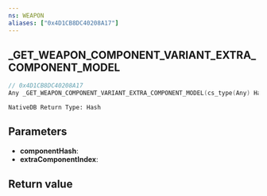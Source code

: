 ```yaml
---
ns: WEAPON
aliases: ["0x4D1CB8DC40208A17"]
---
```

## _GET_WEAPON_COMPONENT_VARIANT_EXTRA_COMPONENT_MODEL

```c
// 0x4D1CB8DC40208A17
Any _GET_WEAPON_COMPONENT_VARIANT_EXTRA_COMPONENT_MODEL(cs_type(Any) Hash componentHash, int extraComponentIndex);
```

```
NativeDB Return Type: Hash
```

## Parameters
* **componentHash**: 
* **extraComponentIndex**: 

## Return value
